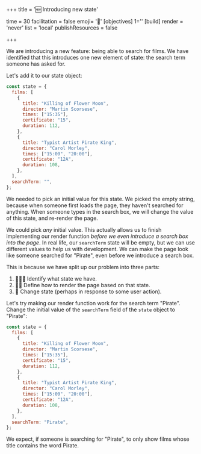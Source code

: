 +++
title = '🆕 Introducing new state'

time = 30
facilitation = false
emoji= '🧩'
[objectives]
    1=''
[build]
  render = 'never'
  list = 'local'
  publishResources = false

+++

We are introducing a new feature: being able to search for films. We have identified that this introduces one new element of state: the search term someone has asked for.

Let's add it to our state object:

```js
const state = {
  films: [
    {
      title: "Killing of Flower Moon",
      director: "Martin Scorsese",
      times: ["15:35"],
      certificate: "15",
      duration: 112,
    },
    {
      title: "Typist Artist Pirate King",
      director: "Carol Morley",
      times: ["15:00", "20:00"],
      certificate: "12A",
      duration: 108,
    },
  ],
  searchTerm: "",
};
```

We needed to pick an initial value for this state. We picked the empty string, because when someone first loads the page, they haven't searched for anything. When someone types in the search box, we will change the value of this state, and re-render the page.

We could pick _any_ initial value. This actually allows us to finish implementing our render function _before we even introduce a search box into the page_. In real life, our `searchTerm` state will be empty, but we can use different values to help us with development. We can make the page look like someone searched for "Pirate", even before we introduce a search box.

This is because we have split up our problem into three parts:

1. 👩🏾‍🔬 Identify what state we have.
2. ✍🏿 Define how to render the page based on that state.
3. 🎱 Change state (perhaps in response to some user action).

Let's try making our render function work for the search term "Pirate". Change the initial value of the `searchTerm` field of the `state` object to "Pirate":

```js
const state = {
  films: [
    {
      title: "Killing of Flower Moon",
      director: "Martin Scorsese",
      times: ["15:35"],
      certificate: "15",
      duration: 112,
    },
    {
      title: "Typist Artist Pirate King",
      director: "Carol Morley",
      times: ["15:00", "20:00"],
      certificate: "12A",
      duration: 108,
    },
  ],
  searchTerm: "Pirate",
};
```

We expect, if someone is searching for "Pirate", to only show films whose title contains the word Pirate.
